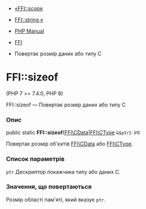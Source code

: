 - [«FFI::scope](ffi.scope.md)
- [FFI::string »](ffi.string.md)

- [PHP Manual](index.md)
- [FFI](class.ffi.md)
- Повертає розмір даних або типу C

# FFI::sizeof

(PHP 7 \>= 7.4.0, PHP 8)

FFI::sizeof — Повертає розмір даних або типу C

### Опис

public static
**FFI::sizeof**([FFI\CData](class.ffi-cdata.md)\|[FFI\CType](class.ffi-ctype.md)
`&$ptr`): int

Повертає розмір об'єктів [FFI\CData](class.ffi-cdata.md) або
[FFI\CType](class.ffi-ctype.md).

### Список параметрів

`ptr`
Дескриптор покажчика типу або даних C.

### Значення, що повертаються

Розмір області пам'яті, який вказує `ptr`.
